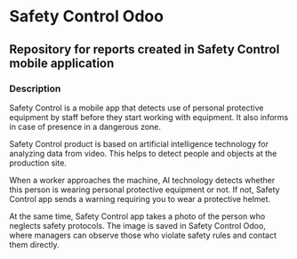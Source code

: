 <h1>Safety Control Odoo</h1>
<h2>Repository for reports created in Safety Control mobile application</h2>

<h3>Description</h3>

Safety Control is a mobile app that detects use of personal protective equipment by staff before they start working with equipment. It also informs in case of presence in a dangerous zone.  

Safety Control product is based on artificial intelligence technology for analyzing data from video. This helps to detect people and objects at the production site.

When a worker approaches the machine, AI technology detects whether this person is wearing personal protective equipment or not. If not, Safety Control app sends a warning requiring you to wear a protective helmet.

At the same time, Safety Control app takes a photo of the person who neglects safety protocols. The image is saved in Safety Control Odoo, where managers can observe those who violate safety rules and contact them directly. 

